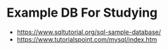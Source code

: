 # Example DB For Studying

* https://www.sqltutorial.org/sql-sample-database/
* https://www.tutorialspoint.com/mysql/index.htm
